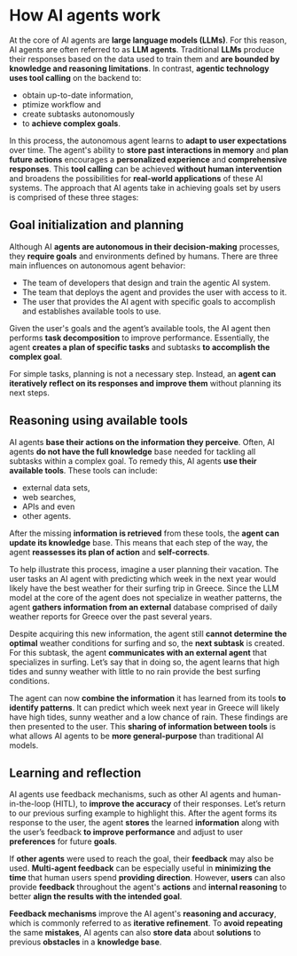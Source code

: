 # How AI agents work

At the core of AI agents are **large language models (LLMs)**. For this reason, AI agents are often referred to as **LLM agents**. Traditional **LLMs** produce their responses based on the data used to train them and **are bounded by knowledge and reasoning limitations**. In contrast, **agentic technology uses tool calling** on the backend to: 

- obtain up-to-date information, 
- ptimize workflow and 
- create subtasks autonomously 
- to **achieve complex goals**.

In this process, the autonomous agent learns to **adapt to user expectations** over time. The agent's ability to **store past interactions in memory** and **plan future actions** encourages a **personalized experience** and **comprehensive responses**. This **tool calling** can be achieved **without human intervention** and broadens the possibilities for **real-world applications** of these AI systems. The approach that AI agents take in achieving goals set by users is comprised of these three stages:

## Goal initialization and planning

Although AI **agents are autonomous in their decision-making** processes, they **require goals** and environments defined by humans. There are three main influences on autonomous agent behavior: 

- The team of developers that design and train the agentic AI system. 
- The team that deploys the agent and provides the user with access to it.
- The user that provides the AI agent with specific goals to accomplish and establishes available tools to use.

Given the user's goals and the agent’s available tools, the AI agent then performs **task decomposition** to improve performance. Essentially, the agent **creates a plan of specific tasks** and subtasks **to accomplish the complex goal**.

For simple tasks, planning is not a necessary step. Instead, an **agent can iteratively reflect on its responses and improve them** without planning its next steps.

## Reasoning using available tools

AI agents **base their actions on the information they perceive**. Often, AI agents **do not have the full knowledge** base needed for tackling all subtasks within a complex goal. To remedy this, AI agents **use their available tools**. These tools can include: 

- external data sets, 
- web searches, 
- APIs and even 
- other agents. 

After the missing **information is retrieved** from these tools, the **agent can update its knowledge** base. This means that each step of the way, the agent **reassesses its plan of action** and **self-corrects**.  

To help illustrate this process, imagine a user planning their vacation. The user tasks an AI agent with predicting which week in the next year would likely have the best weather for their surfing trip in Greece. Since the LLM model at the core of the agent does not specialize in weather patterns, the agent **gathers information from an external** database comprised of daily weather reports for Greece over the past several years.

Despite acquiring this new information, the agent still **cannot determine the optimal** weather conditions for surfing and so, the **next subtask** is created. For this subtask, the agent **communicates with an external agent** that specializes in surfing. Let’s say that in doing so, the agent learns that high tides and sunny weather with little to no rain provide the best surfing conditions.

The agent can now **combine the information** it has learned from its tools **to identify patterns**. It can predict which week next year in Greece will likely have high tides, sunny weather and a low chance of rain. These findings are then presented to the user. This **sharing of information between tools** is what allows AI agents to be **more general-purpose** than traditional AI models.

## Learning and reflection

AI agents use feedback mechanisms, such as other AI agents and human-in-the-loop (HITL), to **improve the accuracy** of their responses. Let’s return to our previous surfing example to highlight this. After the agent forms its response to the user, the agent **stores** the learned **information** along with the user’s feedback **to improve performance** and adjust to user **preferences** for future **goals**.

If **other agents** were used to reach the goal, their **feedback** may also be used. **Multi-agent feedback** can be especially useful in **minimizing the time** that human users spend **providing direction**. However, **users** can also provide **feedback** throughout the agent's **actions** and **internal reasoning** to better **align the results with the intended goal**.

**Feedback mechanisms** improve the AI agent's **reasoning and accuracy**, which is commonly referred to as **iterative refinement**. To **avoid repeating** the same **mistakes**, AI agents can also **store data** about **solutions** to previous **obstacles** in a **knowledge base**.